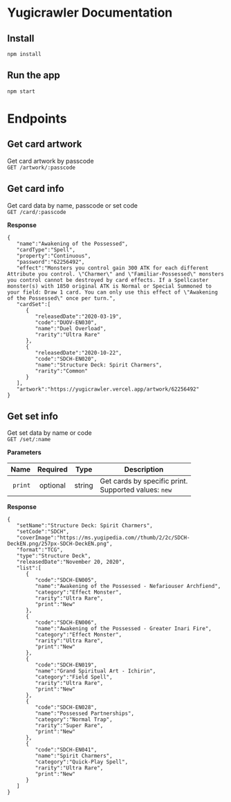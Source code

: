 # Yugicrawler Documentation

## Install

    npm install

## Run the app

    npm start

# Endpoints

## Get card artwork

Get card artwork by passcode
<br/>
`GET /artwork/:passcode`

## Get card info

Get card data by name, passcode or set code
<br/>
`GET /card/:passcode`

**Response**
```
{
   "name":"Awakening of the Possessed",
   "cardType":"Spell",
   "property":"Continuous",
   "password":"62256492",
   "effect":"Monsters you control gain 300 ATK for each different Attribute you control. \"Charmer\" and \"Familiar-Possessed\" monsters you control cannot be destroyed by card effects. If a Spellcaster monster(s) with 1850 original ATK is Normal or Special Summoned to your field: Draw 1 card. You can only use this effect of \"Awakening of the Possessed\" once per turn.",
   "cardSet":[
      {
         "releasedDate":"2020-03-19",
         "code":"DUOV-EN030",
         "name":"Duel Overload",
         "rarity":"Ultra Rare"
      },
      {
         "releasedDate":"2020-10-22",
         "code":"SDCH-EN020",
         "name":"Structure Deck: Spirit Charmers",
         "rarity":"Common"
      }
   ],
   "artwork":"https://yugicrawler.vercel.app/artwork/62256492"
}
```
## Get set info

Get set data by name or code
<br/>
`GET /set/:name`

**Parameters**

|          Name | Required |  Type   | Description                                                                                                                                                           |
| -------------:|:--------:|:-------:| --------------------------------------------------------------------------------------------------------------------------------------------------------------------- |
|     `print` | optional | string  | Get cards by specific print. <br/> Supported values: `new`                                                                                                   |

**Response**

```
{
   "setName":"Structure Deck: Spirit Charmers",
   "setCode":"SDCH",
   "coverImage":"https://ms.yugipedia.com//thumb/2/2c/SDCH-DeckEN.png/257px-SDCH-DeckEN.png",
   "format":"TCG",
   "type":"Structure Deck",
   "releasedDate":"November 20, 2020",
   "list":[
      {
         "code":"SDCH-EN005",
         "name":"Awakening of the Possessed - Nefariouser Archfiend",
         "category":"Effect Monster",
         "rarity":"Ultra Rare",
         "print":"New"
      },
      {
         "code":"SDCH-EN006",
         "name":"Awakening of the Possessed - Greater Inari Fire",
         "category":"Effect Monster",
         "rarity":"Ultra Rare",
         "print":"New"
      },
      {
         "code":"SDCH-EN019",
         "name":"Grand Spiritual Art - Ichirin",
         "category":"Field Spell",
         "rarity":"Ultra Rare",
         "print":"New"
      },
      {
         "code":"SDCH-EN028",
         "name":"Possessed Partnerships",
         "category":"Normal Trap",
         "rarity":"Super Rare",
         "print":"New"
      },
      {
         "code":"SDCH-EN041",
         "name":"Spirit Charmers",
         "category":"Quick-Play Spell",
         "rarity":"Ultra Rare",
         "print":"New"
      }
   ]
}
```
